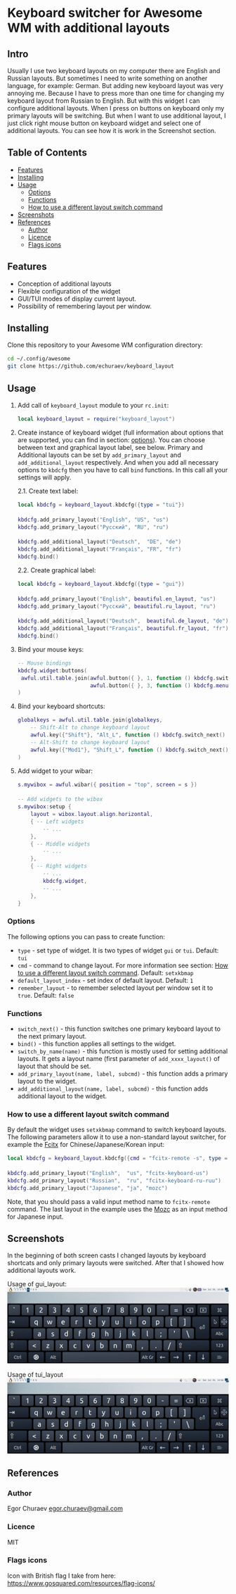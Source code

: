 # Keyboard switcher for Awesome WM with additional layouts

## Intro
Usually I use two keyboard layouts on my computer there are English and Russian
layouts. But sometimes I need to write something on another language, for
example: German.  But adding new keyboard layout was very annoying me. Because I
have to press more than one time for changing my keyboard layout from Russian to
English.  But with this widget I can configure additional layouts. When I press
on buttons on keyboard only my primary layouts will be switching. But when I
want to use additional layout, I just click right mouse button on keyboard
widget and select one of additional layouts. You can see how it is work in the
Screenshot section.

## Table of Contents

<!-- vim-markdown-toc GFM -->

* [Features](#features)
* [Installing](#installing)
* [Usage](#usage)
    * [Options](#options)
    * [Functions](#functions)
    * [How to use a different layout switch command](#how-to-use-a-different-layout-switch-command)
* [Screenshots](#screenshots)
* [References](#references)
    * [Author](#author)
    * [Licence](#licence)
    * [Flags icons](#flags-icons)

<!-- vim-markdown-toc -->

## Features
* Conception of additional layouts
* Flexible configuration of the widget
* GUI/TUI modes of display current layout.
* Possibility of remembering layout per window.

## Installing
Clone this repository to your Awesome WM configuration directory:
```bash
cd ~/.config/awesome
git clone https://github.com/echuraev/keyboard_layout
```

## Usage
1. Add call of `keyboard_layout` module to your `rc.init`:
   ```lua
   local keyboard_layout = require("keyboard_layout")
   ```

2. Create instance of keyboard widget (full information about options that are
   supported, you can find in section: [options](#options)). You can choose
   between text and graphical layout label, see below. Primary and Additional
   layouts can be set by `add_primary_layout` and `add_additional_layout`
   respectively. And when you add all necessary options to `kbdcfg` then you
   have to call `bind` functions. In this call all your settings will apply.

   2.1. Create text label:
   ```lua
   local kbdcfg = keyboard_layout.kbdcfg({type = "tui"})

   kbdcfg.add_primary_layout("English", "US", "us")
   kbdcfg.add_primary_layout("Русский", "RU", "ru")

   kbdcfg.add_additional_layout("Deutsch",  "DE", "de")
   kbdcfg.add_additional_layout("Français", "FR", "fr")
   kbdcfg.bind()
   ```
   2.2. Create graphical label:
   ```lua
   local kbdcfg = keyboard_layout.kbdcfg({type = "gui"})

   kbdcfg.add_primary_layout("English", beautiful.en_layout, "us")
   kbdcfg.add_primary_layout("Русский", beautiful.ru_layout, "ru")

   kbdcfg.add_additional_layout("Deutsch",  beautiful.de_layout, "de")
   kbdcfg.add_additional_layout("Français", beautiful.fr_layout, "fr")
   kbdcfg.bind()
   ```
3. Bind your mouse keys:
   ```lua
   -- Mouse bindings
   kbdcfg.widget:buttons(
    awful.util.table.join(awful.button({ }, 1, function () kbdcfg.switch_next() end),
                          awful.button({ }, 3, function () kbdcfg.menu:toggle() end))
   )
   ```
4. Bind your keyboard shortcuts:
   ```lua
   globalkeys = awful.util.table.join(globalkeys,
       -- Shift-Alt to change keyboard layout
       awful.key({"Shift"}, "Alt_L", function () kbdcfg.switch_next() end),
       -- Alt-Shift to change keyboard layout
       awful.key({"Mod1"}, "Shift_L", function () kbdcfg.switch_next() end)
   )
   ```
5. Add widget to your wibar:
   ```lua
   s.mywibox = awful.wibar({ position = "top", screen = s })

   -- Add widgets to the wibox
   s.mywibox:setup {
       layout = wibox.layout.align.horizontal,
       { -- Left widgets
           -- ...
       },
       { -- Middle widgets
           -- ...
       },
       { -- Right widgets
           -- ...
           kbdcfg.widget,
           -- ...
       },
   }
   ```

### Options
The following options you can pass to create function:
* `type` - set type of widget. It is two types of widget `gui` or `tui`.
    Default: `tui`
* `cmd` - command to change layout. For more information see section:
    [How to use a different layout switch command](#how-to-use-a-different-layout-switch-command).
    Default: `setxkbmap`
* `default_layout_index` - set index of default layout. Default: `1`
* `remember_layout` - to remember selected layout per window set it to `true`.
    Default: `false`

### Functions
* `switch_next()` - this function switches one primary keyboard layout to the
    next primary layout.
* `bind()` - this function applies all settings to the widget.
* `switch_by_name(name)` - this function is mostly used for setting additional
    layouts. It gets a layout name (first parameter of `add_xxxx_layout()` of
    layout that should be set.
* `add_primary_layout(name, label, subcmd)` - this function adds a primary
    layout to the widget.
* `add_additional_layout(name, label, subcmd)` - this function adds additional
    layout to the widget.

### How to use a different layout switch command

By default the widget uses `setxkbmap` command to switch keyboard layouts. The
following parameters allow it to use a non-standard layout switcher, for example
the [Fcitx](https://github.com/fcitx/fcitx) for Chinese/Japanese/Korean input:

```lua
local kbdcfg = keyboard_layout.kbdcfg({cmd = "fcitx-remote -s", type = "tui"})

kbdcfg.add_primary_layout("English",  "us", "fcitx-keyboard-us")
kbdcfg.add_primary_layout("Russian",  "ru", "fcitx-keyboard-ru-ruu")
kbdcfg.add_primary_layout("Japanese", "ja", "mozc")
```

Note, that you should pass a valid input method name to `fcitx-remote`
command. The last layout in the example uses the
[Mozc](https://github.com/google/mozc) as an input method for Japanese input.

## Screenshots
In the beginning of both screen casts I changed layouts by keyboard shortcats
and only primary layouts were switched. After that I showed how additional
layouts work.

Usage of gui_layout:
![Usage of gui_layout.gif](gui_usage.gif)

Usage of tui_layout
![Usage of tui_layout.gif](tui_usage.gif)

## References
### Author
Egor Churaev egor.churaev@gmail.com

### Licence
MIT

### Flags icons
Icon with British flag I take from here: https://www.gosquared.com/resources/flag-icons/

